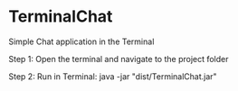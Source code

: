 # TerminalChat
Simple Chat application in the Terminal

Step 1:
Open the terminal and navigate to the project folder

Step 2:
Run in Terminal: java -jar "dist/TerminalChat.jar"
